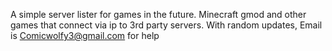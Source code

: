 A simple server lister for games in the future. Minecraft gmod and other games that connect via ip to 3rd party servers. With random updates, Email is Comicwolfy3@gmail.com for help
